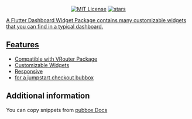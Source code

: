 <!-- 
This README describes the package. If you publish this package to pub.dev,
this README's contents appear on the landing page for your package.

For information about how to write a good package README, see the guide for
[writing package pages](https://dart.dev/guides/libraries/writing-package-pages). 

For general information about developing packages, see the Dart guide for
[creating packages](https://dart.dev/guides/libraries/create-library-packages)
and the Flutter guide for
[developing packages and plugins](https://flutter.dev/developing-packages). 
-->
<p align="center">        
<a href="https://img.shields.io/badge/License-MIT-green"><img src="https://img.shields.io/badge/License-MIT-green" alt="MIT License"></a>        
<a href="https://github.com/asas-tech/dashboard_widgets/stargazers"><img src="https://img.shields.io/github/stars/asas-tech/dashboard_widgets?style=flat&logo=github&colorB=green&label=stars" alt="stars"></a>        
<a href="https://github.com/asas-tech/dashboard_widgets">       
</p>        

A Flutter Dashboard Widget Package contains many customizable widgets that you can find in a typical dashboard.

## Features

- Compatible with VRouter Package
- Customizable Widgets
- Responsive 
- for a jumpstart checkout [bubbox](https://github.com/asas-tech/pubbox)


## Additional information

You can copy snippets from [pubbox Docs](https://asas-tech.github.io/pubbox)
